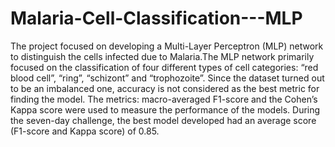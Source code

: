 # Malaria-Cell-Classification---MLP
The project focused on developing a Multi-Layer Perceptron (MLP) network to distinguish the cells infected due to Malaria.The MLP network primarily focused on the classification of four different types of cell categories: “red blood cell”, “ring”, “schizont” and “trophozoite”. Since the dataset turned out to be an imbalanced one, accuracy is not considered as the best metric for finding the model. The metrics: macro-averaged F1-score and the Cohen’s Kappa score were used to measure the performance of the models.
During the seven-day challenge, the best model developed had an average score (F1-score and Kappa score) of 0.85.

